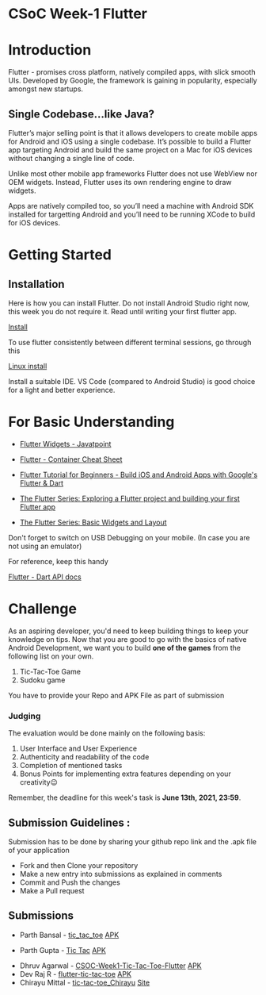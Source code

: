 # CSoC Week-1 Flutter

# Introduction

Flutter - promises cross platform, natively compiled apps, with slick smooth UIs. Developed by Google, the framework is gaining in popularity, especially amongst new startups.

## Single Codebase…like Java?

Flutter’s major selling point is that it allows developers to create mobile apps for Android and iOS using a single codebase. It’s possible to build a Flutter app targeting Android and build the same project on a Mac for iOS devices without changing a single line of code.

Unlike most other mobile app frameworks Flutter does not use WebView nor OEM widgets. Instead, Flutter uses its own rendering engine to draw widgets.

Apps are natively compiled too, so you’ll need a machine with Android SDK installed for targetting Android and you’ll need to be running XCode to build for iOS devices.

# Getting Started

## Installation

Here is how you can install Flutter. Do not install Android Studio right now, this week you do not require it. Read until writing your first flutter app.

[Install](https://flutter.dev/docs/get-started/install)

To use flutter consistently between different terminal sessions, go through this

[Linux install](https://flutter.dev/docs/get-started/install/linux#update-your-path)

Install a suitable IDE. VS Code (compared to Android Studio) is good choice for a light and better experience.

# For Basic Understanding

- [Flutter Widgets - Javatpoint](https://www.javatpoint.com/flutter-widgets)
- [Flutter - Container Cheat Sheet](https://medium.com/jlouage/container-de5b0d3ad184)
- [Flutter Tutorial for Beginners - Build iOS and Android Apps with Google's Flutter & Dart](https://youtu.be/GLSG_Wh_YWc)
- [The Flutter Series: Exploring a Flutter project and building your first Flutter app](https://medium.com/@dev.n/the-complete-flutter-series-article-1-exploring-a-flutter-project-and-building-your-first-flutter-e438ea941d70)

- [The Flutter Series: Basic Widgets and Layout](https://medium.com/@dev.n/the-complete-flutter-series-article-2-basic-widgets-and-layout-in-flutter-92a4fbd4a3e1)

Don't forget to switch on USB Debugging on your mobile. (In case you are not using an emulator)

For reference, keep this handy

[Flutter - Dart API docs](https://api.flutter.dev/)

# Challenge

As an aspiring developer, you'd need to keep building things to keep your knowledge on tips. Now that you are good to go with the basics of native Android Development, we want you to build **one of the games** from the following list on your own.

1. Tic-Tac-Toe Game
2. Sudoku game

You have to provide your Repo and APK File as part of submission

### **Judging**

The evaluation would be done mainly on the following basis:

1. User Interface and User Experience
2. Authenticity and readability of the code
3. Completion of mentioned tasks
4. Bonus Points for implementing extra features depending on your creativity😉

Remember, the deadline for this week's task is **June 13th, 2021, 23:59**.

## Submission Guidelines :

Submission has to be done by sharing your github repo link and the .apk file of your application

- Fork and then Clone your repository
- Make a new entry into submissions as explained in comments
- Commit and Push the changes
- Make a Pull request

## Submissions

- Parth Bansal - [tic_tac_toe](https://github.com/parthb83/tic_tac_toe) [APK](https://github.com/parthb83/tic_tac_toe/blob/master/app-release.apk)
<!-- Add you name in below list as -->
<!-- - Your Name - [Repo Name](Link) [APK](APK Link) -->
- Parth Gupta - [Tic Tac](https://github.com/parthg48/tictactoe_flutter) [APK](https://github.com/king-11/Vue-Birthday/blob/master/public/favicon.ico)
<!-- - Sanyu Daver - [Tic Tac](https://github.com/sanyud/TicTac) [APK](https://github.com/king-11/Vue-Birthday/blob/master/public/favicon.ico) -->
- Dhruv Agarwal - [CSOC-Week1-Tic-Tac-Toe-Flutter](https://github.com/dhruxy/CSOC-Week1-Tic-Tac-Toe-Flutter) [APK](https://github.com/dhruxy/CSOC-Week1-Tic-Tac-Toe-Flutter/blob/main/app-release.apk)
- Dev Raj R - [flutter-tic-tac-toe](https://github.com/dev-raj-1729/flutter-tic-tac-toe) [APK](https://github.com/dev-raj-1729/hello-world/blob/4fcb8a45ae3215ba385a6799e874d812ead23b53/app-release.apk)
- Chirayu Mittal - [tic-tac-toe_Chirayu](https://github.com/chirayumit001/tic-tac-toe_Chirayu) [Site](https://mine-tic-tac-toe-game.netlify.app/#/)

